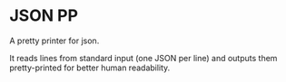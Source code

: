 # JSON PP

A pretty printer for json.

It reads lines from standard input (one JSON per line) and outputs them
pretty-printed for better human readability.
